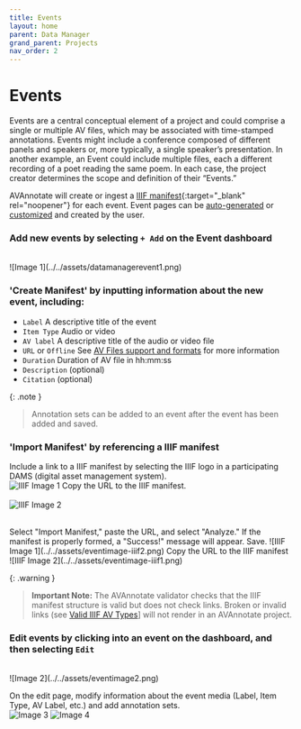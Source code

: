 ```yaml
---
title: Events
layout: home
parent: Data Manager
grand_parent: Projects
nav_order: 2
---
```

# Events

Events are a central conceptual element of a project and could comprise a single or multiple AV files, which may be associated with time-stamped annotations. Events might include a conference composed of different panels and speakers or, more typically, a single speaker’s presentation. In another example, an Event could include multiple files, each a different recording of a poet reading the same poem. In each case, the project creator determines the scope and definition of their “Events.”

AVAnnotate will create or ingest a [IIIF manifest](https://iiif.io/guides/using_iiif_resources/){:target="_blank" rel="noopener"} for each event. Event pages can be [auto-generated](https://avannotate.github.io/documentation/pages/auto/) or [customized](https://avannotate.github.io/documentation/pages/custom/) and created by the user.

### Add new events by selecting `+ Add` on the Event dashboard
<br>
![Image 1](../../assets/datamanagerevent1.png)
<br>

### 'Create Manifest' by inputting information about the new event, including: 
- `Label` A descriptive title of the event
- `Item Type` Audio or video
- `AV label` A descriptive title of the audio or video file
- `URL` or `Offline` See [AV Files support and formats](https://avannotate.github.io/documentation/pages/av/) for more information
- `Duration` Duration of AV file in hh:mm:ss
- `Description` (optional)
- `Citation` (optional)

{: .note }
> Annotation sets can be added to an event after the event has been added and saved. 

### 'Import Manifest' by referencing a IIIF manifest

Include a link to a IIIF manifest by selecting the IIIF logo in a participating DAMS (digital asset management system). 
<br>
![IIIF Image 1](../../assets/eventimage-iiif2.png) 
Copy the URL to the IIIF manifest.  
<br>
![IIIF Image 2](../../assets/eventimage-iiif1.png) 

<br>
Select "Import Manifest," paste the URL, and select "Analyze." If the manifest is properly formed, a "Success!" message will appear. Save.
![IIIF Image 1](../../assets/eventimage-iiif2.png) 
Copy the URL to the IIIF manifest  
<br>
![IIIF Image 2](../../assets/eventimage-iiif1.png)

{: .warning }
> **Important Note:** The AVAnnotate validator checks that the IIIF manifest structure is valid but does not check links. Broken or invalid links (see [Valid IIIF AV Types](https://avannotate.github.io/documentation/pages/av/)] will not render in an AVAnnotate project. 

### Edit events by clicking into an event on the dashboard, and then selecting `Edit` 
<br>
![Image 2](../../assets/eventimage2.png)

On the edit page, modify information about the event media (Label, Item Type, AV Label, etc.) and add annotation sets. 
<br>
![Image 3](../../assets/eventimage3.png) 
![Image 4](../../assets/eventimage4.png) 
